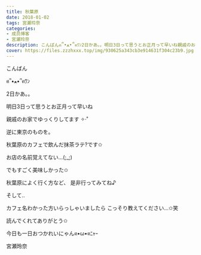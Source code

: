 ```yaml
---
title: 秋葉原
date: 2018-01-02
tags: 宮瀬玲奈
categories: 
- 成员博客
- 宮瀬玲奈
description: こんばんฅ՞•ﻌ•՞ฅﾜﾝ2日かあ。。明日3日って思うとお正月って早いね親戚のお家でゆっくりしてます ✧‧˚逆に東京のものを。秋葉原のカ...
cover: https://files.zzzhxxx.top/img/930625a343cb3e914631f304c23b9.jpg 
---
```



こんばん

ฅ՞•ﻌ•՞ฅﾜﾝ





2日かあ。。


明日3日って思うとお正月って早いね








親戚のお家でゆっくりしてます ✧‧˚














逆に東京のものを。

秋葉原のカフェで飲んだ抹茶ラテ?です✩



お店の名前覚えてない...(;_;)

でもすごく美味しかった✩




秋葉原によく行く方など、
是非行ってみてね♪





そして..

カフェ名わかった方いらっしゃいましたら
こっそり教えてください...✩笑







読んでくれてありがとう✩


今日も一日おつかれいにゃんฅ•ω•ฅﾆｬｰ




宮瀬玲奈


